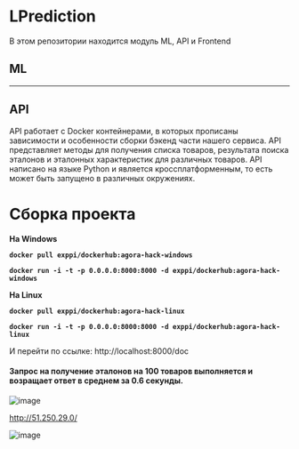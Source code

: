 # LPrediction
В этом репозитории находится модуль ML, API и Frontend
## ML
-------------
## API
API работает с Docker контейнерами, в которых прописаны зависимости и особенности сборки бэкенд части нашего сервиса. API представляет методы для получения списка товаров, результата поиска эталонов и эталонных характеристик для различных товаров.
API написано на языке Python и является кроссплатформенным, то есть может быть запущено в различных окружениях. 

# Сборка проекта
<b> На Windows
```
docker pull exppi/dockerhub:agora-hack-windows
```
```
docker run -i -t -p 0.0.0.0:8000:8000 -d exppi/dockerhub:agora-hack-windows
```
</b>

<b> На Linux
```
docker pull exppi/dockerhub:agora-hack-linux
```
```
docker run -i -t -p 0.0.0.0:8000:8000 -d exppi/dockerhub:agora-hack-linux
```
</b>

И перейти по ссылке: http://localhost:8000/doc

#### Запрос на получение эталонов на 100 товаров выполняется и возращает ответ в среднем за 0.6 секунды.

![image](https://user-images.githubusercontent.com/32881349/185777289-a7e22cbf-a786-455c-a787-b5999457555a.png)

http://51.250.29.0/

![image](https://user-images.githubusercontent.com/32881349/185777683-9babaca0-7cb8-4bda-847e-d98a01e2211c.png)
